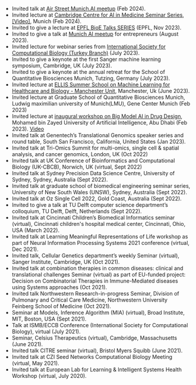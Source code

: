 - Invited talk at [Air Street Munich.AI meetup](https://press.airstreet.com/p/munichai-meetup-22-feb-2024) (Feb 2024).
- Invited lecture at [Cambridge Centre for AI in Medicine Seminar Series](https://ccaim.cam.ac.uk/), [[Video]](https://www.youtube.com/watch?v=jU9hqOOiiAI&ab_channel=CambridgeCentreforAIinMedicine), Munich (Feb 2024).
- Invited to give a lecture at [EPFL BioE Talks SERIES](https://memento.epfl.ch/event/epfl-bioe-talks-series-generative-modelling-to-und/) (EPFL, Nov 2023).
- Invited to give a talk at [Munich AI meetup](https://www.meetup.com/munchen-artificial-intelligence-meetup/) for entrepreneurs (August 2023).
- Invited lecture for webinar series from [International Society for Computational Biology (Turkey Branch)](https://twitter.com/RSGTurkey/status/1681258136047349762) (July 2023).
- Invited to give a keynote  at the first Sanger machine learning symposium, Cambridge, UK (July 2023).
- Invited to give a keynote  at the annual retreat for the School of Quantitative Biosciences Munich, Tutzing, Germany (July 2023).
- Invited lecture at [ELLIS Summer School on Machine Learning for Healthcare and Biology - Manchester Unit](https://ellis.eu/events/ellis-summer-school-on-machine-learning-for-healthcare-and-biology-manchester-unit), Manchester, Uk (June 2023).
- Invited lecture at Graduate School of Quantitative Biosciences Munich, Ludwig maximilian university of Munich(LMU),  Gene Center Munich (Feb 2023)
- Invited lecture at [inaugural workshop on Big Model AI in Drug Design](https://mbzuai.ac.ae/news/big-model-ai-in-drug-design/), Mohamed bin Zayed University of Artificial Intelligence, Abu Dhabi (Feb 2023). [Video](https://youtu.be/Mb9cPX4UToM?t=2357)
- Invited talk at Genentech’s Translational Genomics speaker series and round table, South San Francisco, California, United States (Jan 2023).
- Invited talk at Tri-Omics Summit for multi-omics, single cell & spatial analysis, and cancer genomics, London, UK (Oct 2022)
- Invited talk at UK Conference of Bioinformatics and Computational Biology (UK-CBCB), Norwich, UK (virtual, Sept 2022)
- Invited talk at Sydney Precision Data Science Centre, University of Sydney, Sydney, Australia (Sept 2022).
- Invited talk at graduate school of biomedical engineering seminar series, University of New South Wales (UNSW), Sydney, Australia (Sept 2022).
- Invited talk at Oz Single Cell 2022, Gold Coast, Australia (Sept 2022).
- Invited to give a talk at TU Delft computer science department’s colloquium, TU Delft, Delft, Netherlands (Sept 2022).
- Invited talk at Cincinnati Children’s Biomedical Informatics seminar (virtual), Cincinnati children's hospital medical center, Cincinnati, Ohio, USA (March 2022).
- Invited talk at Learning Meaningful Representations of Life workshop as part of Neural Information Processing Systems  2021 conference (virtual, Dec 2021).
- Invited talk, Cellular Genetics department’s weekly Seminar (virtual), Sanger Institute, Cambridge, UK (Oct 2021).
- Invited talk at combination therapies in common diseases: clinical and translational challenges Seminar (virtual) as part of EU-funded project: Decision on Combinatorial Therapies in Immune-Mediated diseases using Systems approaches (Oct 2021).
- Invited talk Northwestern Research-in-progress Seminar, Division of Pulmonary and Critical Care Medicine, Northwestern University Feinberg School of Medicine (Oct 2021).
- Seminar at Models, Inference Algorithm (MIA) (virtual), Broad Institute, MIT, Boston, USA (Sept 2021).
- Talk at ISMB/ECCB Conference (International Society for Computational Biology), virtual (July 2021).
- Seminar, Celsius Therapeutics (virtual), Cambridge, Massachusetts (June 2021).
- Invited talk CITRE seminar (virtual), Bristol Myers Squibb (June 2021).
- Invited talk at CZI Seed Networks Computational Biology Meeting (virtual, May 2021).
- Invited talk at European Lab for Learning & Intelligent Systems Health Workshop (virtual, July 2020).













